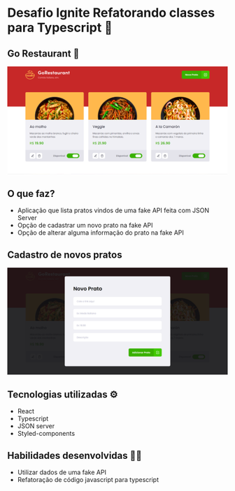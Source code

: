 # Desafio Ignite Refatorando classes para Typescript 🚀

## Go Restaurant 🍕
![Go Restaurant](./goRestaurant.png)

## O que faz?
- Aplicação que lista pratos vindos de uma fake API feita com JSON Server
- Opção de cadastrar um novo prato na fake API 
- Opção de alterar alguma informação do prato na fake API 

## Cadastro de novos pratos
![Modal de cadastro de novos prato](./novoPratoGoRestaurant.png)

## Tecnologias utilizadas ⚙️
- React
- Typescript
- JSON server 
- Styled-components

## Habilidades desenvolvidas 👨‍💻
- Utilizar dados de uma fake API 
- Refatoração de código javascript para typescript
